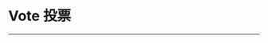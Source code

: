 # Vote 投票
----
<!--### 基础用法
 使用```type```、```bgColor```、```color```、```borderColor```和```round```属性来定义 Tag 的样式。
``` html
<XMTag>普通</XMTag>
<XMTag type="primary">primary</XMTag>
<XMTag type="success">success</XMTag>
<XMTag type="warning">warning</XMTag>
<XMTag type="error" round>error</XMTag>
<XMTag bgColor="#fc0" color="#e0439a" borderColor="#fc0">自定义颜色</XMTag>
```

### 属性
| 参数      | 说明    | 类型      | 可选值       | 默认值   |
|---------- |-------- |---------- |-------------  |-------- |
| type     | 类型   | string    |   primary,success,warning,danger,info |     —    |
| round     | 圆角   | Boolean  |    — | false   |
| bgColor     | 背景颜色   | string    | 自定义 |     —    |
| color     | 文字颜色   | string    |  自定义 |     —    |
| borderColor     | 边框颜色   | string    |   自定义 |     —    | -->
